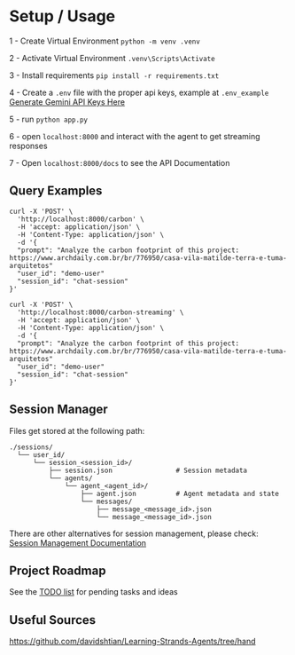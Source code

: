 # Setup / Usage

1 - Create Virtual Environment `python -m venv .venv`

2 - Activate Virtual Environment `.venv\Scripts\Activate`

3 - Install requirements `pip install -r requirements.txt`

4 - Create a `.env` file with the proper api keys, example at `.env_example` [Generate Gemini API Keys Here](https://aistudio.google.com/app/api-keys)

5 - run `python app.py`

6 - open `localhost:8000` and interact with the agent to get streaming responses

7 - Open `localhost:8000/docs` to see the API Documentation 


## Query Examples

```
curl -X 'POST' \
  'http://localhost:8000/carbon' \
  -H 'accept: application/json' \
  -H 'Content-Type: application/json' \
  -d '{
  "prompt": "Analyze the carbon footprint of this project: https://www.archdaily.com.br/br/776950/casa-vila-matilde-terra-e-tuma-arquitetos"
  "user_id": "demo-user"
  "session_id": "chat-session"
}'

curl -X 'POST' \
  'http://localhost:8000/carbon-streaming' \
  -H 'accept: application/json' \
  -H 'Content-Type: application/json' \
  -d '{
  "prompt": "Analyze the carbon footprint of this project: https://www.archdaily.com.br/br/776950/casa-vila-matilde-terra-e-tuma-arquitetos"
  "user_id": "demo-user"
  "session_id": "chat-session"
}'
```

## Session Manager

Files get stored at the following path:
```
./sessions/
  └── user_id/
      └── session_<session_id>/
          ├── session.json                # Session metadata
          └── agents/
              └── agent_<agent_id>/
                  ├── agent.json          # Agent metadata and state
                  └── messages/
                      ├── message_<message_id>.json
                      └── message_<message_id>.json
```
There are other alternatives for session management, please check: [Session Management Documentation](https://strandsagents.com/latest/documentation/docs/user-guide/concepts/agents/session-management/#session-management)


## Project Roadmap

See the [TODO list](./TODO.md) for pending tasks and ideas


## Useful Sources
https://github.com/davidshtian/Learning-Strands-Agents/tree/hand
